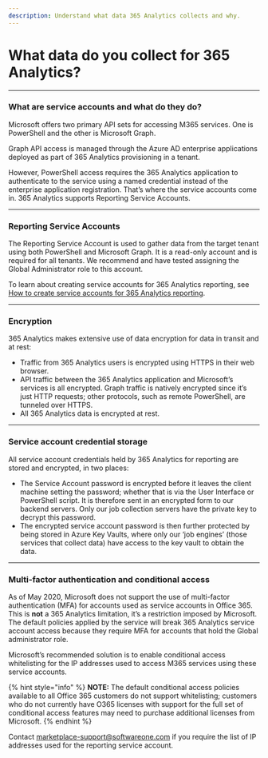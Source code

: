 ```yaml
---
description: Understand what data 365 Analytics collects and why.
---
```


# What data do you collect for 365 Analytics?

***

### **What are service accounts and what do they do?** <a href="#service-accounts-and-what-they-do" id="service-accounts-and-what-they-do"></a>

Microsoft offers two primary API sets for accessing M365 services. One is PowerShell and the other is Microsoft Graph.&#x20;

Graph API access is managed through the Azure AD enterprise applications deployed as part of 365 Analytics provisioning in a tenant.

However, PowerShell access requires the 365 Analytics application to authenticate to the service using a named credential instead of the enterprise application registration. That’s where the service accounts come in. 365 Analytics supports Reporting Service Accounts.

***

### **Reporting Service Accounts** <a href="#reporting-service-accounts" id="reporting-service-accounts"></a>

The Reporting Service Account is used to gather data from the target tenant using both PowerShell and Microsoft Graph. It is a read-only account and is required for all tenants. We recommend and have tested assigning the Global Administrator role to this account.

To learn about creating service accounts for 365 Analytics reporting, see [How to create service accounts for 365 Analytics reporting](how-to-create-service-accounts-for-365-analytics-reporting.md).

***

### **Encryption** <a href="#encryption" id="encryption"></a>

365 Analytics makes extensive use of data encryption for data in transit and at rest:

* Traffic from 365 Analytics users is encrypted using HTTPS in their web browser.
* API traffic between the 365 Analytics application and Microsoft’s services is all encrypted. Graph traffic is natively encrypted since it’s just HTTP requests; other protocols, such as remote PowerShell, are tunneled over HTTPS.
* All 365 Analytics data is encrypted at rest.

***

### **Service account credential storage** <a href="#service-account-credential-storage" id="service-account-credential-storage"></a>

All service account credentials held by 365 Analytics for reporting are stored and encrypted, in two places:

* The Service Account password is encrypted before it leaves the client machine setting the password; whether that is via the User Interface or PowerShell script. It is therefore sent in an encrypted form to our backend servers. Only our job collection servers have the private key to decrypt this password.
* The encrypted service account password is then further protected by being stored in Azure Key Vaults, where only our ‘job engines’ (those services that collect data) have access to the key vault to obtain the data.

***

### **Multi-factor authentication and conditional access** <a href="#multi-factor-authentication-and-conditional-access" id="multi-factor-authentication-and-conditional-access"></a>

As of May 2020, Microsoft does not support the use of multi-factor authentication (MFA) for accounts used as service accounts in Office 365. This is **not** a 365 Analytics limitation, it’s a restriction imposed by Microsoft. The default policies applied by the service will break 365 Analytics service account access because they require MFA for accounts that hold the Global administrator role.

Microsoft’s recommended solution is to enable conditional access whitelisting for the IP addresses used to access M365 services using these service accounts.

{% hint style="info" %}
**NOTE:** The default conditional access policies available to all Office 365 customers do not support whitelisting; customers who do not currently have O365 licenses with support for the full set of conditional access features may need to purchase additional licenses from Microsoft.
{% endhint %}

Contact [marketplace-support@softwareone.com](mailto:marketplace-support@softwareone.com) if you require the list of IP addresses used for the reporting service account.
